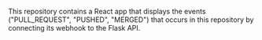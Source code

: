 This repository contains a React app that displays the events ("PULL_REQUEST", "PUSHED", "MERGED") that occurs in this repository by connecting its webhook to the Flask API.